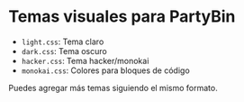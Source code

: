 # Temas visuales para PartyBin

- `light.css`: Tema claro
- `dark.css`: Tema oscuro
- `hacker.css`: Tema hacker/monokai
- `monokai.css`: Colores para bloques de código

Puedes agregar más temas siguiendo el mismo formato.
